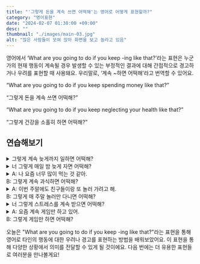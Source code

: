 ```yaml
---
title: "'그렇게 돈을 계속 쓰면 어떡해'는 영어로 어떻게 표현할까?"
category: "영어표현"
date: "2024-02-07 01:30:00 +09:00"
desc: ""
thumbnail: "./images/main-03.jpg"
alt: "많은 사람들이 모여 앉아 화면을 보고 놀라고 있음"
---
```


영어에서 ‘What are you going to do if you keep -ing like that?’라는 표현은 누군가의 현재 행동이 계속될 경우 발생할 수 있는 부정적인 결과에 대해 간접적으로 경고하거나 우려를 표현할 때 사용돼요. 우리말로, ‘계속 ~하면 어떡해’라고 번역할 수 있어요.

“What are you going to do if you keep spending money like that?”

“그렇게 돈을 계속 쓰면 어떡해?”

“What are you going to do if you keep neglecting your health like that?”

“그렇게 건강을 소홀히 하면 어떡해?”

## 연습해보기

<details>
  <summary>그렇게 계속 늦게까지 일하면 어떡해?</summary>
  <span>What are you going to do if you keep working late like that?</span>
</details>

<details>
 <summary>너 그렇게 매일 밤 늦게 자면 어떡해?</summary>
  <span>What are you going to do if you keep staying up late every night like that?</span>
</details>

<details>
  <summary>A: 나 요즘 너무 많이 먹는 것 같아.<br>B: 그렇게 계속 과식하면 어떡해?</summary>
  <span>A: I think I've been eating too much these days.<br>B: What are you going to do if you keep overeating like that?</span>
</details>

<details>
  <summary>A: 이번 주말에도 친구들이랑 또 놀러 가려고 해.<br>B: 그렇게 매 주말 놀러만 다니면 어떡해?</summary>
  <span>A: I'm planning to go out with friends again this weekend.<br>B: What are you going to do if you keep going out every weekend like that?</span>
</details>

<details>
  <summary>너 그렇게 스트레스를 계속 받으면 어떡해?</summary>
  <span>What are you going to do if you keep stressing yourself out like that?</span>
</details>

<details>
  <summary>A: 요즘 계속 게임만 하고 있어.<br>B: 그렇게 게임만 하면 어떡해?</summary>
  <span>A: Lately, I've been just playing games all the time.<br>B: What are you going to do if you keep playing games like that?</span>
</details>

오늘은 "What are you going to do if you keep -ing like that?"라는 표현을 통해 영어로 타인의 행동에 대한 우려나 경고를 표현하는 방법을 배워보았어요. 이 표현을 통해 다양한 상황에서 의미를 전달할 수 있게 될 것이에요. 다음 번에는 더 유용한 표현들로 여러분을 만나볼게요!
